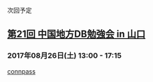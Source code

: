 次回予定

## [第21回 中国地方DB勉強会 in 山口](events/event-021.html)

### 2017年08月26日(土) 13:00 - 17:15

[connpass](https://dbstudychugoku.connpass.com/event/57845/)
